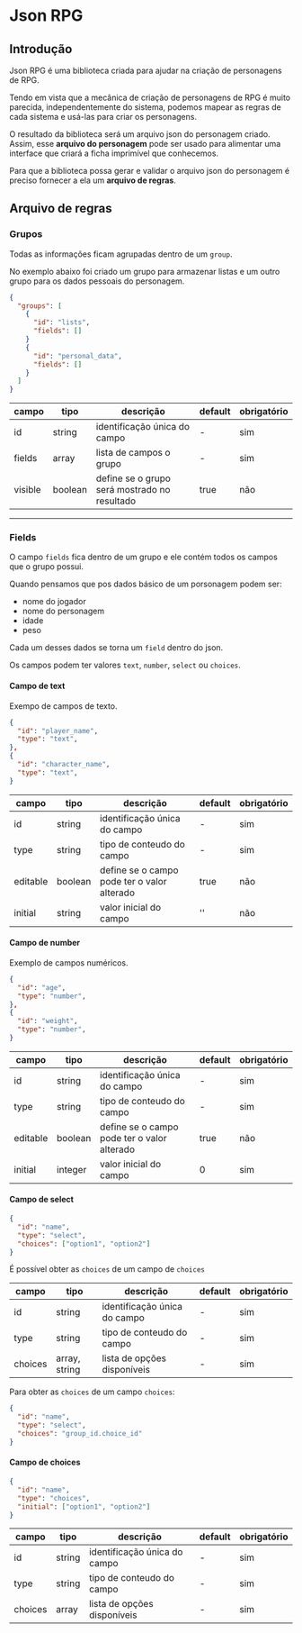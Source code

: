 # Json RPG

## Introdução

Json RPG é uma biblioteca criada para ajudar na criação de personagens de RPG.

Tendo em vista que a mecânica de criação de personagens de RPG é muito parecida,
independentemente do sistema, podemos mapear as regras de cada sistema e usá-las
para criar os personagens.

O resultado da biblioteca será um arquivo json do personagem criado. Assim, esse
**arquivo do personagem** pode ser usado para alimentar uma interface que criará
a ficha imprimível que conhecemos.

Para que a biblioteca possa gerar e validar o arquivo json do personagem é
preciso fornecer a ela um **arquivo de regras**.

## Arquivo de regras

### Grupos

Todas as informações ficam agrupadas dentro de um `group`.

No exemplo abaixo foi criado um grupo para armazenar listas e um outro grupo 
para os dados pessoais do personagem.

```json
{
  "groups": [
    {
      "id": "lists",
      "fields": []
    }
    {
      "id": "personal_data",
      "fields": []
    }
  ]
}
```

| campo   | tipo    | descrição                                    | default | obrigatório |
| ------- | ------- | -------------------------------------------- | ------- | ----------- |
| id      | string  | identificação única do campo                 | -       | sim         |
| fields  | array   | lista de campos o grupo                      | -       | sim         |
| visible | boolean | define se o grupo será mostrado no resultado | true    | não         |

---

### Fields

O campo `fields` fica dentro de um grupo e ele contém todos os campos que o
grupo possui. 

Quando pensamos que pos dados básico de um porsonagem podem ser:
- nome do jogador
- nome do personagem
- idade
- peso

Cada um desses dados se torna um `field` dentro do json. 

Os campos podem ter valores `text`, `number`, `select` ou
`choices`.

#### Campo de text

Exempo de campos de texto.

```json
{
  "id": "player_name",
  "type": "text",
},
{
  "id": "character_name",
  "type": "text",
}
```

| campo    | tipo    | descrição                                   | default | obrigatório |
| -------- | ------- | ------------------------------------------- | ------- | ----------- |
| id       | string  | identificação única do campo                | -       | sim         |
| type     | string  | tipo de conteudo do campo                   | -       | sim         |
| editable | boolean | define se o campo pode ter o valor alterado | true    | não         |
| initial  | string  | valor inicial do campo                      | ''      | não         |

#### Campo de number

Exemplo de campos numéricos.

```json
{
  "id": "age",
  "type": "number",
},
{
  "id": "weight",
  "type": "number",
}
```

| campo    | tipo    | descrição                                   | default | obrigatório |
| -------- | ------- | ------------------------------------------- | ------- | ----------- |
| id       | string  | identificação única do campo                | -       | sim         |
| type     | string  | tipo de conteudo do campo                   | -       | sim         |
| editable | boolean | define se o campo pode ter o valor alterado | true    | não         |
| initial  | integer | valor inicial do campo                      | 0       | sim         |

#### Campo de select

```json
{
  "id": "name",
  "type": "select",
  "choices": ["option1", "option2"]
}
```

É possível obter as `choices` de um campo de `choices`

| campo   | tipo          | descrição                    | default | obrigatório |
| ------- | ------------- | ---------------------------- | ------- | ----------- |
| id      | string        | identificação única do campo | -       | sim         |
| type    | string        | tipo de conteudo do campo    | -       | sim         |
| choices | array, string | lista de opções disponíveis  | -       | sim         |

Para obter as `choices` de um campo `choices`:

```json
{
  "id": "name",
  "type": "select",
  "choices": "group_id.choice_id"
}
```

#### Campo de choices

```json
{
  "id": "name",
  "type": "choices",
  "initial": ["option1", "option2"]
}
```

| campo   | tipo   | descrição                    | default | obrigatório |
| ------- | ------ | ---------------------------- | ------- | ----------- |
| id      | string | identificação única do campo | -       | sim         |
| type    | string | tipo de conteudo do campo    | -       | sim         |
| choices | array  | lista de opções disponíveis  | -       | sim         |
